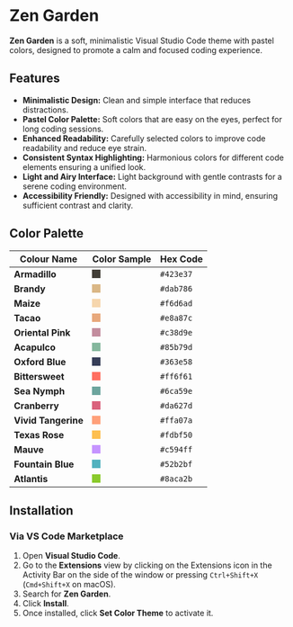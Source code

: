 # Zen Garden

**Zen Garden** is a soft, minimalistic Visual Studio Code theme with pastel colors, designed to promote a calm and focused coding experience.

## Features

- **Minimalistic Design:** Clean and simple interface that reduces distractions.
- **Pastel Color Palette:** Soft colors that are easy on the eyes, perfect for long coding sessions.
- **Enhanced Readability:** Carefully selected colors to improve code readability and reduce eye strain.
- **Consistent Syntax Highlighting:** Harmonious colors for different code elements ensuring a unified look.
- **Light and Airy Interface:** Light background with gentle contrasts for a serene coding environment.
- **Accessibility Friendly:** Designed with accessibility in mind, ensuring sufficient contrast and clarity.

## Color Palette

| Colour Name         | Color Sample                                                                             | Hex Code  |
| ------------------- | ---------------------------------------------------------------------------------------- | --------- |
| **Armadillo**       | <span style="display:inline-block; width:15px; height:15px; background:#423e37;"></span> | `#423e37` |
| **Brandy**          | <span style="display:inline-block; width:15px; height:15px; background:#dab786;"></span> | `#dab786` |
| **Maize**           | <span style="display:inline-block; width:15px; height:15px; background:#f6d6ad;"></span> | `#f6d6ad` |
| **Tacao**           | <span style="display:inline-block; width:15px; height:15px; background:#e8a87c;"></span> | `#e8a87c` |
| **Oriental Pink**   | <span style="display:inline-block; width:15px; height:15px; background:#c38d9e;"></span> | `#c38d9e` |
| **Acapulco**        | <span style="display:inline-block; width:15px; height:15px; background:#85b79d;"></span> | `#85b79d` |
| **Oxford Blue**     | <span style="display:inline-block; width:15px; height:15px; background:#363e58;"></span> | `#363e58` |
| **Bittersweet**     | <span style="display:inline-block; width:15px; height:15px; background:#ff6f61;"></span> | `#ff6f61` |
| **Sea Nymph**       | <span style="display:inline-block; width:15px; height:15px; background:#6ca59e;"></span> | `#6ca59e` |
| **Cranberry**       | <span style="display:inline-block; width:15px; height:15px; background:#da627d;"></span> | `#da627d` |
| **Vivid Tangerine** | <span style="display:inline-block; width:15px; height:15px; background:#ffa07a;"></span> | `#ffa07a` |
| **Texas Rose**      | <span style="display:inline-block; width:15px; height:15px; background:#fdbf50;"></span> | `#fdbf50` |
| **Mauve**           | <span style="display:inline-block; width:15px; height:15px; background:#c594ff;"></span> | `#c594ff` |
| **Fountain Blue**   | <span style="display:inline-block; width:15px; height:15px; background:#52b2bf;"></span> | `#52b2bf` |
| **Atlantis**        | <span style="display:inline-block; width:15px; height:15px; background:#8aca2b;"></span> | `#8aca2b` |

## Installation

### Via VS Code Marketplace

1. Open **Visual Studio Code**.
2. Go to the **Extensions** view by clicking on the Extensions icon in the Activity Bar on the side of the window or pressing `Ctrl+Shift+X` (`Cmd+Shift+X` on macOS).
3. Search for **Zen Garden**.
4. Click **Install**.
5. Once installed, click **Set Color Theme** to activate it.